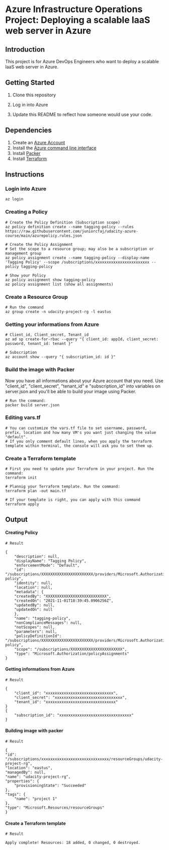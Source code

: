 # Azure Infrastructure Operations Project: Deploying a scalable IaaS web server in Azure

## Introduction

This project is for Azure DevOps Engineers who want to deploy a scalable IaaS web server in Azure.

## Getting Started
1. Clone this repository

2. Log in into Azure

3. Update this README to reflect how someone would use your code.

## Dependencies
1. Create an [Azure Account](https://portal.azure.com) 
2. Install the [Azure command line interface](https://docs.microsoft.com/en-us/cli/azure/install-azure-cli?view=azure-cli-latest)
3. Install [Packer](https://www.packer.io/downloads)
4. Install [Terraform](https://www.terraform.io/downloads.html)

## Instructions

### Login into Azure

    az login

### Creating a Policy
    # Create the Policy Definition (Subscription scope)
    az policy definition create --name tagging-policy --rules https://raw.githubusercontent.com/juniorcfaj/udacity-azure-course/main/azurepolicy.rules.json

    # Create the Policy Assignment
    # Set the scope to a resource group; may also be a subscription or management group
    az policy assignment create --name tagging-policy --display-name 'Tagging Policy' --scope /subscriptions/xxxxxxxxxxxxxxxxxxxxxxxx --policy tagging-policy

    # Show your Policy
    az policy assignment show tagging-policy
    az policy assignment list (show all assignments)

### Create a Resource Group

    # Run the command
    az group create -n udacity-project-rg -l eastus

### Getting your informations from Azure

    # Client_id, Client_secret, Tenant_id
    az ad sp create-for-rbac --query "{ client_id: appId, client_secret: password, tenant_id: tenant }"

    # Subscription
    az account show --query "{ subscription_id: id }"

### Build the image with Packer

Now you have all informations about your Azure account that you need. Use "client_id", "client_secret", "tenant_id" e "subscription_id" into variables on server.json and you'll be able to build your image using Packer.

    # Run the command:
    packer build server.json

### Editing vars.tf

    # You can customize the vars.tf file to set username, password, prefix, location and how many VM's you want just changing the value "default".
    # If you only comment default lines, when you apply the terraform template within terminal, the console will ask you to set them up.

### Create a Terraform template

    # First you need to update your Terraform in your project. Run the command:
    terraform init

    # Plannig your Terraform template. Run the command:
    terraform plan -out main.tf

    # If your template is right, you can apply with this command
    terraform apply

## Output

#### Creating Policy

    # Result

    {
        "description": null,
        "displayName": "Tagging Policy",
        "enforcementMode": "Default",
        "id": "/subscriptions/XXXXXXXXXXXXXXXXXXXXXXX/providers/Microsoft.Authorization/policyAssignments/tagging-policy",
        "identity": null,
        "location": null,
        "metadata": {
        "createdBy": "XXXXXXXXXXXXXXXXXXXXXXXXXXX",
        "createdOn": "2021-11-01T18:39:45.0906256Z",
        "updatedBy": null,
        "updatedOn": null
        },
        "name": "tagging-policy",
        "nonComplianceMessages": null,
        "notScopes": null,
        "parameters": null,
        "policyDefinitionId": "/subscriptions/XXXXXXXXXXXXXXXXXXXXXXX/providers/Microsoft.Authorization/policyDefinitions/tagging-policy",
        "scope": "/subscriptions/XXXXXXXXXXXXXXXXXXXXXXX",
        "type": "Microsoft.Authorization/policyAssignments"
    }

#### Getting informations from Azure

    # Result

    {
        "client_id": "xxxxxxxxxxxxxxxxxxxxxxxxxxxxxx",
        "client_secret": "xxxxxxxxxxxxxxxxxxxxxxxxxxxxxx",
        "tenant_id": "xxxxxxxxxxxxxxxxxxxxxxxxxxxxxxx"
    }
    {
        "subscription_id": "xxxxxxxxxxxxxxxxxxxxxxxxxxxxxxxx"
    }

#### Building image with packer

    # Result

    {
    "id": "/subscriptions/xxxxxxxxxxxxxxxxxxxxxxxxxxxxxx/resourceGroups/udacity-project-rg",
    "location": "eastus",
    "managedBy": null,
    "name": "udacity-project-rg",
    "properties": {
        "provisioningState": "Succeeded"
    },
    "tags": {
        "name": "project 1"
    },
    "type": "Microsoft.Resources/resourceGroups"
    }

#### Create a Terraform template

    # Result

    Apply complete! Resources: 18 added, 0 changed, 0 destroyed.
